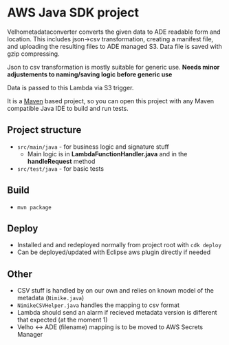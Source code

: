 # AWS Java SDK project

Velhometadataconverter converts the given data to ADE readable form and location. This includes json->csv transformation, creating a manifest file, and uploading the resulting files to ADE managed S3. Data file is saved with gzip compressing.

Json to csv transformation is mostly suitable for generic use. **Needs minor adjustements to naming/saving logic before generic use** 

Data is passed to this Lambda via S3 trigger.

It is a [Maven](https://maven.apache.org/) based project, so you can open this project with any Maven compatible Java IDE to build and run tests.

## Project structure
 * `src/main/java` - for business logic and signature stuff
    * Main logic is in **LambdaFunctionHandler.java** and in the **handleRequest** method
 * `src/test/java` - for basic tests

## Build
 * `mvn package`

## Deploy
 * Installed and and redeployed normally from project root with `cdk deploy`
 * Can be deployed/updated with Eclipse aws plugin directly if needed

## Other
 * CSV stuff is handled by on our own and relies on known model of the metadata (`Nimike.java`)
 * `NimikeCSVHelper.java` handles the mapping to csv format 
 * Lambda should send an alarm if recieved metadata version is different that expected (at the moment 1) 
 * Velho <-> ADE (filename) mapping is to be moved to AWS Secrets Manager